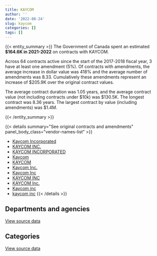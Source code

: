 ```yaml
---
title: KAYCOM
author: ''
date: '2022-08-24'
slug: kaycom
categories: []
tags: []
---
```


<script src="/rmarkdown-libs/htmlwidgets/htmlwidgets.js"></script>
<link href="/rmarkdown-libs/datatables-css/datatables-crosstalk.css" rel="stylesheet" />
<script src="/rmarkdown-libs/datatables-binding/datatables.js"></script>
<script src="/rmarkdown-libs/jquery/jquery-3.6.0.min.js"></script>
<link href="/rmarkdown-libs/dt-core-bootstrap/css/dataTables.bootstrap.min.css" rel="stylesheet" />
<link href="/rmarkdown-libs/dt-core-bootstrap/css/dataTables.bootstrap.extra.css" rel="stylesheet" />
<script src="/rmarkdown-libs/dt-core-bootstrap/js/jquery.dataTables.min.js"></script>
<script src="/rmarkdown-libs/dt-core-bootstrap/js/dataTables.bootstrap.min.js"></script>
<link href="/rmarkdown-libs/crosstalk/css/crosstalk.min.css" rel="stylesheet" />
<script src="/rmarkdown-libs/crosstalk/js/crosstalk.min.js"></script>
<script src="/rmarkdown-libs/htmlwidgets/htmlwidgets.js"></script>
<link href="/rmarkdown-libs/datatables-css/datatables-crosstalk.css" rel="stylesheet" />
<script src="/rmarkdown-libs/datatables-binding/datatables.js"></script>
<script src="/rmarkdown-libs/jquery/jquery-3.6.0.min.js"></script>
<link href="/rmarkdown-libs/dt-core-bootstrap/css/dataTables.bootstrap.min.css" rel="stylesheet" />
<link href="/rmarkdown-libs/dt-core-bootstrap/css/dataTables.bootstrap.extra.css" rel="stylesheet" />
<script src="/rmarkdown-libs/dt-core-bootstrap/js/jquery.dataTables.min.js"></script>
<script src="/rmarkdown-libs/dt-core-bootstrap/js/dataTables.bootstrap.min.js"></script>
<link href="/rmarkdown-libs/crosstalk/css/crosstalk.min.css" rel="stylesheet" />
<script src="/rmarkdown-libs/crosstalk/js/crosstalk.min.js"></script>

{{< entity_summary >}}
The Government of Canada spent an estimated **\$164.6K in 2021-2022** on contracts with KAYCOM.

Across 64 contracts active since the start of the 2017-2018 fiscal year, 3 have at least one amendment (5%). Of contracts with amendments, the average increase in dollar value was 418% and the average number of amendments was 8.33. Cumulatively these amendments represent an increase of \$205.9K over the original contract values.

The average contract duration was 1.05 years, and the average contract value (not including contracts under \$10k) was \$130.5K. The longest contract was 8.36 years. The largest contract by value (including amendments) was \$1.4M.

{{< /entity_summary >}}

{{< details summary="See original contracts and amendments" panel_body_class="vendor-names-list" >}}
- [Kaycom Incorporated](https://search.open.canada.ca/en/ct/?sort=contract_value_f%20desc&page=1&search_text=%22Kaycom%20Incorporated%22)
- [KAYCOM INC.](https://search.open.canada.ca/en/ct/?sort=contract_value_f%20desc&page=1&search_text=%22KAYCOM%20INC.%22)
- [KAYCOM INCORPORATED](https://search.open.canada.ca/en/ct/?sort=contract_value_f%20desc&page=1&search_text=%22KAYCOM%20INCORPORATED%22)
- [Kaycom](https://search.open.canada.ca/en/ct/?sort=contract_value_f%20desc&page=1&search_text=%22Kaycom%22)
- [KAYCOM](https://search.open.canada.ca/en/ct/?sort=contract_value_f%20desc&page=1&search_text=%22KAYCOM%22)
- [Kaycom Inc.](https://search.open.canada.ca/en/ct/?sort=contract_value_f%20desc&page=1&search_text=%22Kaycom%20Inc.%22)
- [Kaycom Inc](https://search.open.canada.ca/en/ct/?sort=contract_value_f%20desc&page=1&search_text=%22Kaycom%20Inc%22)
- [KAYCOM INC](https://search.open.canada.ca/en/ct/?sort=contract_value_f%20desc&page=1&search_text=%22KAYCOM%20INC%22)
- [KAYCOM Inc.](https://search.open.canada.ca/en/ct/?sort=contract_value_f%20desc&page=1&search_text=%22KAYCOM%20Inc.%22)
- [Kaycom inc](https://search.open.canada.ca/en/ct/?sort=contract_value_f%20desc&page=1&search_text=%22Kaycom%20inc%22)
- [kaycom inc](https://search.open.canada.ca/en/ct/?sort=contract_value_f%20desc&page=1&search_text=%22kaycom%20inc%22)
{{< /details >}}

## Departments and agencies

<div id="htmlwidget-1" style="width:100%;height:auto;" class="datatables html-widget"></div>
<script type="application/json" data-for="htmlwidget-1">{"x":{"style":"bootstrap","filter":"none","vertical":false,"data":[["<a href=\"/departments/dfo-mpo/\">Fisheries and Oceans Canada<\/a>","<a href=\"/departments/dnd-mdn/\">National Defence<\/a>","<a href=\"/departments/nrc-cnrc/\">National Research Council Canada<\/a>"],[null,2333383.02,13208.93],[null,691859.26,10444.86],[null,315576.92,21855.52],[1973.96,162596.18,null]],"container":"<table class=\"table table-striped table-hover row-border order-column display\">\n  <thead>\n    <tr>\n      <th>Department<\/th>\n      <th>2018-2019<\/th>\n      <th>2019-2020<\/th>\n      <th>2020-2021<\/th>\n      <th>2021-2022<\/th>\n    <\/tr>\n  <\/thead>\n<\/table>","options":{"order":[[4,"desc"]],"pageLength":10,"autoWidth":true,"columnDefs":[{"targets":1,"render":"function(data, type, row, meta) {\n    return type !== 'display' ? data : DTWidget.formatCurrency(data, \"$\", 2, 3, \",\", \".\", true, null);\n  }"},{"targets":2,"render":"function(data, type, row, meta) {\n    return type !== 'display' ? data : DTWidget.formatCurrency(data, \"$\", 2, 3, \",\", \".\", true, null);\n  }"},{"targets":3,"render":"function(data, type, row, meta) {\n    return type !== 'display' ? data : DTWidget.formatCurrency(data, \"$\", 2, 3, \",\", \".\", true, null);\n  }"},{"targets":4,"render":"function(data, type, row, meta) {\n    return type !== 'display' ? data : DTWidget.formatCurrency(data, \"$\", 2, 3, \",\", \".\", true, null);\n  }"},{"width":"16%","targets":[1,2,3,4]},{"className":"dt-right","targets":[1,2,3,4]}],"orderClasses":false}},"evals":["options.columnDefs.0.render","options.columnDefs.1.render","options.columnDefs.2.render","options.columnDefs.3.render"],"jsHooks":[]}</script>
<p class="text-right">
<a href="https://github.com/GoC-Spending/contracts-data/tree/main/data/out/vendors/kaycom/summary_by_fiscal_year_by_department.csv" class="source-data-link btn btn-link">View source data</a>
</p>

## Categories

<div id="htmlwidget-2" style="width:100%;height:auto;" class="datatables html-widget"></div>
<script type="application/json" data-for="htmlwidget-2">{"x":{"style":"bootstrap","filter":"none","vertical":false,"data":[["<a href=\"/categories/1_facilities_and_construction/\">Facilities and construction<\/a>","<a href=\"/categories/11_defence/\">Defence<\/a>","<a href=\"/categories/5_transportation_and_logistics/\">Transportation and logistics<\/a>","<a href=\"/categories/6_industrial_products_and_services/\">Industrial products and services<\/a>"],[17634.8,856254.31,null,1472702.84],[192293.71,256885.46,null,253124.94],[4924.6,176792.93,null,155714.9],[21499.86,120996.34,1973.96,20099.97]],"container":"<table class=\"table table-striped table-hover row-border order-column display\">\n  <thead>\n    <tr>\n      <th>Category<\/th>\n      <th>2018-2019<\/th>\n      <th>2019-2020<\/th>\n      <th>2020-2021<\/th>\n      <th>2021-2022<\/th>\n    <\/tr>\n  <\/thead>\n<\/table>","options":{"order":[[4,"desc"]],"dom":"t","pageLength":30,"autoWidth":true,"columnDefs":[{"targets":1,"render":"function(data, type, row, meta) {\n    return type !== 'display' ? data : DTWidget.formatCurrency(data, \"$\", 2, 3, \",\", \".\", true, null);\n  }"},{"targets":2,"render":"function(data, type, row, meta) {\n    return type !== 'display' ? data : DTWidget.formatCurrency(data, \"$\", 2, 3, \",\", \".\", true, null);\n  }"},{"targets":3,"render":"function(data, type, row, meta) {\n    return type !== 'display' ? data : DTWidget.formatCurrency(data, \"$\", 2, 3, \",\", \".\", true, null);\n  }"},{"targets":4,"render":"function(data, type, row, meta) {\n    return type !== 'display' ? data : DTWidget.formatCurrency(data, \"$\", 2, 3, \",\", \".\", true, null);\n  }"},{"width":"16%","targets":[1,2,3,4]},{"className":"dt-right","targets":[1,2,3,4]}],"orderClasses":false,"lengthMenu":[10,25,30,50,100]}},"evals":["options.columnDefs.0.render","options.columnDefs.1.render","options.columnDefs.2.render","options.columnDefs.3.render"],"jsHooks":[]}</script>
<p class="text-right">
<a href="https://github.com/GoC-Spending/contracts-data/tree/main/data/out/vendors/kaycom/summary_by_fiscal_year_by_category.csv" class="source-data-link btn btn-link">View source data</a>
</p>
